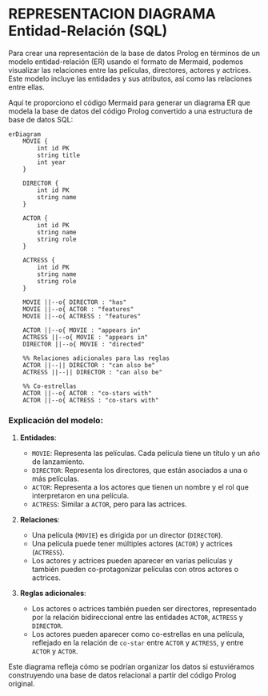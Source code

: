 # REPRESENTACION DIAGRAMA Entidad-Relación (SQL)

Para crear una representación de la base de datos Prolog en términos de un modelo entidad-relación (ER) usando el formato de Mermaid, podemos visualizar las relaciones entre las películas, directores, actores y actrices. Este modelo incluye las entidades y sus atributos, así como las relaciones entre ellas.

Aquí te proporciono el código Mermaid para generar un diagrama ER que modela la base de datos del código Prolog convertido a una estructura de base de datos SQL:

```mermaid
erDiagram
    MOVIE {
        int id PK
        string title
        int year
    }

    DIRECTOR {
        int id PK
        string name
    }

    ACTOR {
        int id PK
        string name
        string role
    }

    ACTRESS {
        int id PK
        string name
        string role
    }

    MOVIE ||--o{ DIRECTOR : "has"
    MOVIE ||--o{ ACTOR : "features"
    MOVIE ||--o{ ACTRESS : "features"

    ACTOR ||--o{ MOVIE : "appears in"
    ACTRESS ||--o{ MOVIE : "appears in"
    DIRECTOR ||--o{ MOVIE : "directed"

    %% Relaciones adicionales para las reglas
    ACTOR ||--|| DIRECTOR : "can also be"
    ACTRESS ||--|| DIRECTOR : "can also be"

    %% Co-estrellas
    ACTOR ||--o{ ACTOR : "co-stars with"
    ACTOR ||--o{ ACTRESS : "co-stars with"
```

### Explicación del modelo:

1. **Entidades**:
   - `MOVIE`: Representa las películas. Cada película tiene un título y un año de lanzamiento.
   - `DIRECTOR`: Representa los directores, que están asociados a una o más películas.
   - `ACTOR`: Representa a los actores que tienen un nombre y el rol que interpretaron en una película.
   - `ACTRESS`: Similar a `ACTOR`, pero para las actrices.

2. **Relaciones**:
   - Una película (`MOVIE`) es dirigida por un director (`DIRECTOR`).
   - Una película puede tener múltiples actores (`ACTOR`) y actrices (`ACTRESS`).
   - Los actores y actrices pueden aparecer en varias películas y también pueden co-protagonizar películas con otros actores o actrices.

3. **Reglas adicionales**:
   - Los actores o actrices también pueden ser directores, representado por la relación bidireccional entre las entidades `ACTOR`, `ACTRESS` y `DIRECTOR`.
   - Los actores pueden aparecer como co-estrellas en una película, reflejado en la relación de `co-star` entre `ACTOR` y `ACTRESS`, y entre `ACTOR` y `ACTOR`.

Este diagrama refleja cómo se podrían organizar los datos si estuviéramos construyendo una base de datos relacional a partir del código Prolog original.
